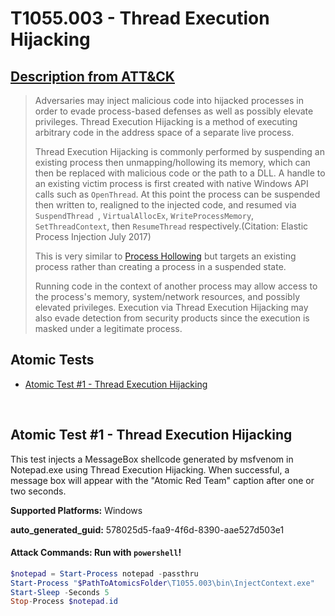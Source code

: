 # T1055.003 - Thread Execution Hijacking
## [Description from ATT&CK](https://attack.mitre.org/techniques/T1055/003)
<blockquote>

Adversaries may inject malicious code into hijacked processes in order to evade process-based defenses as well as possibly elevate privileges. Thread Execution Hijacking is a method of executing arbitrary code in the address space of a separate live process. 

Thread Execution Hijacking is commonly performed by suspending an existing process then unmapping/hollowing its memory, which can then be replaced with malicious code or the path to a DLL. A handle to an existing victim process is first created with native Windows API calls such as <code>OpenThread</code>. At this point the process can be suspended then written to, realigned to the injected code, and resumed via <code>SuspendThread </code>, <code>VirtualAllocEx</code>, <code>WriteProcessMemory</code>, <code>SetThreadContext</code>, then <code>ResumeThread</code> respectively.(Citation: Elastic Process Injection July 2017)

This is very similar to [Process Hollowing](https://attack.mitre.org/techniques/T1055/012) but targets an existing process rather than creating a process in a suspended state.  

Running code in the context of another process may allow access to the process's memory, system/network resources, and possibly elevated privileges. Execution via Thread Execution Hijacking may also evade detection from security products since the execution is masked under a legitimate process. 

</blockquote>

## Atomic Tests

- [Atomic Test #1 - Thread Execution Hijacking](#atomic-test-1---thread-execution-hijacking)


<br/>

## Atomic Test #1 - Thread Execution Hijacking
This test injects a MessageBox shellcode generated by msfvenom in Notepad.exe using Thread Execution Hijacking. When successful, a message box will appear with the "Atomic Red Team" caption after one or two seconds.

**Supported Platforms:** Windows


**auto_generated_guid:** 578025d5-faa9-4f6d-8390-aae527d503e1






#### Attack Commands: Run with `powershell`! 


```powershell
$notepad = Start-Process notepad -passthru
Start-Process "$PathToAtomicsFolder\T1055.003\bin\InjectContext.exe"
Start-Sleep -Seconds 5
Stop-Process $notepad.id
```






<br/>
